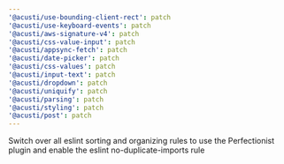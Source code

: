 ```yaml
---
'@acusti/use-bounding-client-rect': patch
'@acusti/use-keyboard-events': patch
'@acusti/aws-signature-v4': patch
'@acusti/css-value-input': patch
'@acusti/appsync-fetch': patch
'@acusti/date-picker': patch
'@acusti/css-values': patch
'@acusti/input-text': patch
'@acusti/dropdown': patch
'@acusti/uniquify': patch
'@acusti/parsing': patch
'@acusti/styling': patch
'@acusti/post': patch
---
```


Switch over all eslint sorting and organizing rules to use the
Perfectionist plugin and enable the eslint no-duplicate-imports rule
